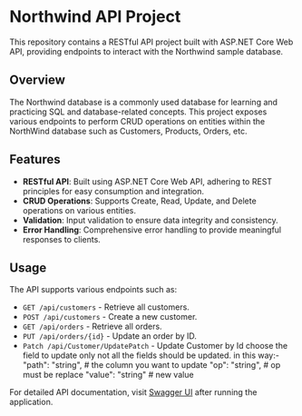 # Northwind API Project

This repository contains a RESTful API project built with ASP.NET Core Web API, providing endpoints to interact with the Northwind sample database.

## Overview

The Northwind database is a commonly used database for learning and practicing SQL and database-related concepts. This project exposes various endpoints to perform CRUD operations on entities within the NorthWind database such as Customers, Products, Orders, etc.

## Features

- **RESTful API**: Built using ASP.NET Core Web API, adhering to REST principles for easy consumption and integration.
- **CRUD Operations**: Supports Create, Read, Update, and Delete operations on various entities.
- **Validation**: Input validation to ensure data integrity and consistency.
- **Error Handling**: Comprehensive error handling to provide meaningful responses to clients.
## Usage
The API supports various endpoints such as:

- `GET /api/customers` - Retrieve all customers.
- `POST /api/customers` - Create a new customer.
- `GET /api/orders` - Retrieve all orders.
- `PUT /api/orders/{id}` - Update an order by ID.
- `Patch /api/Customer/UpdatePatch` - Update Customer by Id choose the field to update only not all the fields should be updated. in this way:- 
"path": "string", # the column you want to update
"op": "string", # op must be replace
"value": "string"  # new value

For detailed API documentation, visit [Swagger UI](https://learn.microsoft.com/en-us/aspnet/core/tutorials/first-web-api?view=aspnetcore-8.0) after running the application.
